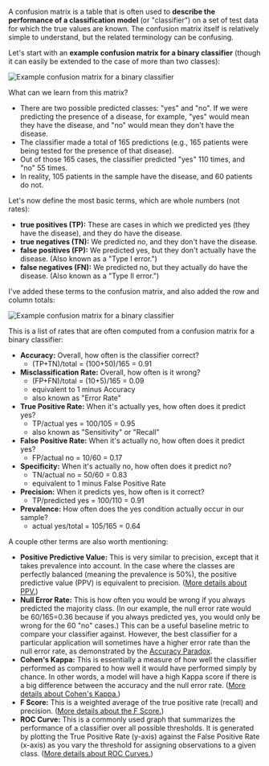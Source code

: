 A confusion matrix is a table that is often used to **describe the performance of a classification model** (or "classifier") on a set of test data for which the true values are known. The confusion matrix itself is relatively simple to understand, but the related terminology can be confusing.




Let's start with an **example confusion matrix for a binary classifier** (though it can easily be extended to the case of more than two classes):



![Example confusion matrix for a binary classifier](https://www.dataschool.io/content/images/2015/01/confusion_matrix_simple2.png)



What can we learn from this matrix?


- There are two possible predicted classes: "yes" and "no". If we were predicting the presence of a disease, for example, "yes" would mean they have the disease, and "no" would mean they don't have the disease.
- The classifier made a total of 165 predictions (e.g., 165 patients were being tested for the presence of that disease).
- Out of those 165 cases, the classifier predicted "yes" 110 times, and "no" 55 times.
- In reality, 105 patients in the sample have the disease, and 60 patients do not.


Let's now define the most basic terms, which are whole numbers (not rates):


- **true positives (TP):** These are cases in which we predicted yes (they have the disease), and they do have the disease.
- **true negatives (TN):** We predicted no, and they don't have the disease.
- **false positives (FP):** We predicted yes, but they don't actually have the disease. (Also known as a "Type I error.")
- **false negatives (FN):** We predicted no, but they actually do have the disease. (Also known as a "Type II error.")


I've added these terms to the confusion matrix, and also added the row and column totals:



![Example confusion matrix for a binary classifier](https://www.dataschool.io/content/images/2015/01/confusion_matrix2.png)



This is a list of rates that are often computed from a confusion matrix for a binary classifier:


- **Accuracy:** Overall, how often is the classifier correct?
  - (TP+TN)/total = (100+50)/165 = 0.91
- **Misclassification Rate:** Overall, how often is it wrong?
  - (FP+FN)/total = (10+5)/165 = 0.09
  - equivalent to 1 minus Accuracy
  - also known as "Error Rate"
- **True Positive Rate:** When it's actually yes, how often does it predict yes?
  - TP/actual yes = 100/105 = 0.95
  - also known as "Sensitivity" or "Recall"
- **False Positive Rate:** When it's actually no, how often does it predict yes?
  - FP/actual no = 10/60 = 0.17
- **Specificity:** When it's actually no, how often does it predict no?
  - TN/actual no = 50/60 = 0.83
  - equivalent to 1 minus False Positive Rate
- **Precision:** When it predicts yes, how often is it correct?
  - TP/predicted yes = 100/110 = 0.91
- **Prevalence:** How often does the yes condition actually occur in our sample?
  - actual yes/total = 105/165 = 0.64


A couple other terms are also worth mentioning:


- **Positive Predictive Value:** This is very similar to precision, except that it takes prevalence into account. In the case where the classes are perfectly balanced (meaning the prevalence is 50%), the positive predictive value (PPV) is equivalent to precision. ([More details about PPV.](http://en.wikipedia.org/wiki/Positive_and_negative_predictive_values))
- **Null Error Rate:** This is how often you would be wrong if you always predicted the majority class. (In our example, the null error rate would be 60/165=0.36 because if you always predicted yes, you would only be wrong for the 60 "no" cases.) This can be a useful baseline metric to compare your classifier against. However, the best classifier for a particular application will sometimes have a higher error rate than the null error rate, as demonstrated by the [Accuracy Paradox](http://en.wikipedia.org/wiki/Accuracy_paradox).
- **Cohen's Kappa:** This is essentially a measure of how well the classifier performed as compared to how well it would have performed simply by chance. In other words, a model will have a high Kappa score if there is a big difference between the accuracy and the null error rate. ([More details about Cohen's Kappa.](http://en.wikipedia.org/wiki/Cohen%27s_kappa))
- **F Score:** This is a weighted average of the true positive rate (recall) and precision. ([More details about the F Score.](http://en.wikipedia.org/wiki/F1_score))
- **ROC Curve:** This is a commonly used graph that summarizes the performance of a classifier over all possible thresholds. It is generated by plotting the True Positive Rate (y-axis) against the False Positive Rate (x-axis) as you vary the threshold for assigning observations to a given class. ([More details about ROC Curves.](http://www.dataschool.io/roc-curves-and-auc-explained/))
